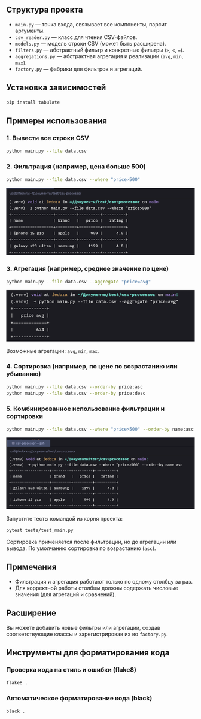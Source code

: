 

## Структура проекта

- `main.py` — точка входа, связывает все компоненты, парсит аргументы.
- `csv_reader.py` — класс для чтения CSV-файлов.
- `models.py` — модель строки CSV (может быть расширена).
- `filters.py` — абстрактный фильтр и конкретные фильтры (`>`, `<`, `=`).
- `aggregations.py` — абстрактная агрегация и реализации (`avg`, `min`, `max`).
- `factory.py` — фабрики для фильтров и агрегаций.

## Установка зависимостей

```bash
pip install tabulate
```

## Примеры использования

### 1. Вывести все строки CSV

```bash
python main.py --file data.csv
```

### 2. Фильтрация (например, цена больше 500)

```bash
python main.py --file data.csv --where "price>500"
```

![Фильтрация](img/1.png)

### 3. Агрегация (например, среднее значение по цене)

```bash
python main.py --file data.csv --aggregate "price=avg"
```

![Агрегация](img/2.png)

Возможные агрегации: `avg`, `min`, `max`.

### 4. Сортировка (например, по цене по возрастанию или убыванию)

```bash
python main.py --file data.csv --order-by price:asc
python main.py --file data.csv --order-by price:desc
```

### 5. Комбинированное использование фильтрации и сортировки

```bash
python main.py --file data.csv --where "price>500" --order-by name:asc
```

![Фильтр+Сортировка](img/3.png)

Запустите тесты командой из корня проекта:

```bash
pytest tests/test_main.py
```

Сортировка применяется после фильтрации, но до агрегации или вывода. По умолчанию сортировка по возрастанию (`asc`).

## Примечания
- Фильтрация и агрегация работают только по одному столбцу за раз.
- Для корректной работы столбцы должны содержать числовые значения (для агрегаций и сравнений).

## Расширение
Вы можете добавить новые фильтры или агрегации, создав соответствующие классы и зарегистрировав их во `factory.py`.

## Инструменты для форматирования кода

### Проверка кода на стиль и ошибки (flake8)

```bash
flake8 .
```

### Автоматическое форматирование кода (black)

```bash
black .
```
